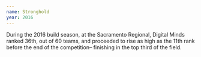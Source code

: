 ```yaml
---
name: Stronghold
year: 2016
---
```


During the 2016 build season, at the Sacramento Regional, Digital Minds ranked 36th, out of 60 teams, and proceeded to rise as high as the 11th rank before the end of the competition– finishing in the top third of the field.